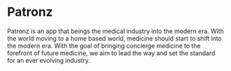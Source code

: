 # Patronz
Patronz is an app that beings the medical industry into the modern era. With the world moving to a home based world, medicine should start to shift into the modern era. With the goal of bringing concierge medicine to the forefront of future medicine, we aim to lead the way and set the standard for an ever evolving industry. 
